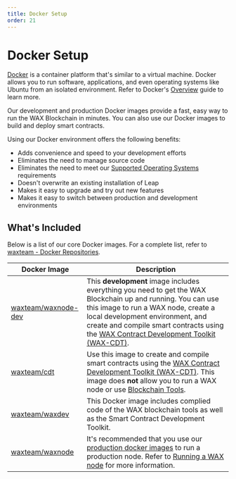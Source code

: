 ```yaml
---
title: Docker Setup
order: 21
---
```


# Docker Setup

[Docker](https://www.docker.com/) is a container platform that's similar to a virtual machine. Docker allows you to run software, applications, and even operating systems like Ubuntu from an isolated environment. Refer to Docker's [Overview](https://www.docker.com/why-docker) guide to learn more.

Our development and production Docker images provide a fast, easy way to run the WAX Blockchain in minutes. You can also use our Docker images to build and deploy smart contracts.

Using our Docker environment offers the following benefits:

- Adds convenience and speed to your development efforts
- Eliminates the need to manage source code
- Eliminates the need to meet our [Supported Operating Systems](/build/tools/os) requirements
- Doesn't overwrite an existing installation of Leap
- Makes it easy to upgrade and try out new features
- Makes it easy to switch between production and development environments

## What's Included

Below is a list of our core Docker images. For a complete list, refer to [waxteam - Docker Repositories](https://hub.docker.com/u/waxteam).

| Docker Image | Description |
|--------------|-------------|
| [waxteam/waxnode-dev](https://hub.docker.com/r/waxteam/waxnode-dev) | This **development** image includes everything you need to get the WAX Blockchain up and running. You can use this image to run a WAX node, create a local development environment, and create and compile smart contracts using the [WAX Contract Development Toolkit (WAX-CDT)](/build/dapp-development/wax-cdt/). |
| [waxteam/cdt](https://hub.docker.com/r/waxteam/cdt) | Use this image to create and compile smart contracts using the [WAX Contract Development Toolkit (WAX-CDT)](/build/dapp-development/wax-cdt/). This image does **not** allow you to run a WAX node or use [Blockchain Tools](/build/tools/blockchain_tools). |
|[waxteam/waxdev](https://hub.docker.com/r/waxteam/waxdev)|This Docker image includes complied code of the WAX blockchain tools as well as the Smart Contract Development Toolkit.|
| [waxteam/waxnode](https://hub.docker.com/r/waxteam/waxnode) | It's recommended that you use our [production docker images](https://hub.docker.com/r/waxteam/waxnode) to run a production node. Refer to [Running a WAX node](https://github.com/worldwide-asset-exchange/wax-blockchain/tree/main/samples/mainnet) for more information. |

<ChildTableOfContents :max="2" title="More inside this section" />